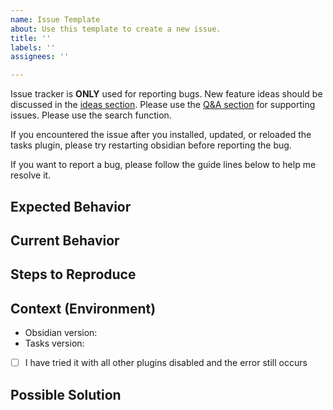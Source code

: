 ```yaml
---
name: Issue Template
about: Use this template to create a new issue.
title: ''
labels: ''
assignees: ''

---
```


Issue tracker is **ONLY** used for reporting bugs. New feature ideas should be discussed in the [ideas section](https://github.com/sytone/obsidian-tasks-x/discussions/categories/ideas). Please use the [Q&A section](https://github.com/sytone/obsidian-tasks-x/discussions/categories/q-a) for supporting issues. Please use the search function.

If you encountered the issue after you installed, updated, or reloaded the tasks plugin, please try restarting obsidian before reporting the bug.

If you want to report a bug, please follow the guide lines below to help me resolve it.

## Expected Behavior
<!--- Tell us what should happen -->

## Current Behavior
<!--- Tell us what happens instead of the expected behavior -->

## Steps to Reproduce
<!-- Which exact steps can I take to reproduce the issue? -->

## Context (Environment)
* Obsidian version:
* Tasks version:
* [ ] I have tried it with all other plugins disabled and the error still occurs

## Possible Solution
<!--- Not obligatory, but suggest a fix/reason for the bug, if you have an idea -->

